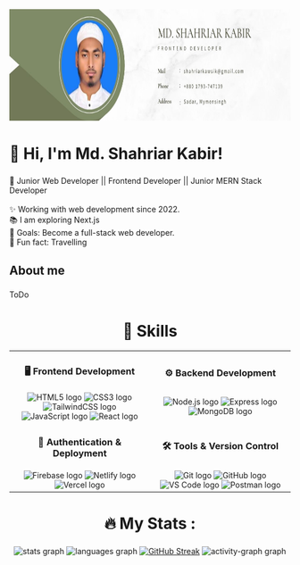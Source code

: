 <div align="center">
  <img height="200" src="https://github.com/Shahriarkawsik/Shahriarkawsik/blob/main/ProfileBanner.jpg"  />
</div>

###

<h1 align="left">👋 Hi, I'm Md. Shahriar Kabir!</h1>

###

<p align="left">🚀 Junior Web Developer || Frontend Developer ||  Junior  MERN Stack Developer  <br><br>✨ Working with web development since 2022.<br>📚 I am exploring Next.js<br>🎯 Goals: Become a full-stack web developer.<br>🎲 Fun fact: Travelling</p>

###

<h2 align="left">About me</h2>

###

<p align="left">ToDo</p>

###

<h1 align="center">🚀 Skills</h1>

<table width="100%">
  <tr>
    <td align="center" width="50%"><h3>🖥️ Frontend Development</h3></td>
    <td align="center" width="50%"><h3>⚙️ Backend Development</h3></td>
  </tr>
  <tr>
    <td align="center">
      <img src="https://cdn.simpleicons.org/html5/E34F26" height="40" alt="HTML5 logo" />
      <img src="https://cdn.simpleicons.org/css3/1572B6" height="40" alt="CSS3 logo" />
      <img src="https://cdn.simpleicons.org/tailwindcss/06B6D4" height="40" alt="TailwindCSS logo" />
      <img src="https://cdn.jsdelivr.net/gh/devicons/devicon/icons/javascript/javascript-original.svg" height="40" alt="JavaScript logo" />
      <img src="https://cdn.jsdelivr.net/gh/devicons/devicon/icons/react/react-original.svg" height="40" alt="React logo" />
    </td>
    <td align="center">
      <img src="https://cdn.simpleicons.org/nodedotjs/339933" height="40" alt="Node.js logo" />
      <img src="https://skillicons.dev/icons?i=express" height="40" alt="Express logo" />
      <img src="https://cdn.simpleicons.org/mongodb/47A248" height="40" alt="MongoDB logo" />
    </td>
  </tr>
  
  <tr>
    <td align="center"><h3>🚀 Authentication & Deployment</h3></td>
    <td align="center"><h3>🛠️ Tools & Version Control</h3></td>
  </tr>
  <tr>
    <td align="center">
      <img src="https://skillicons.dev/icons?i=firebase" height="40" alt="Firebase logo" />
      <img src="https://cdn.simpleicons.org/netlify/00C7B7" height="40" alt="Netlify logo" />
      <img src="https://skillicons.dev/icons?i=vercel" height="40" alt="Vercel logo" />
    </td>
    <td align="center">
      <img src="https://cdn.simpleicons.org/git/F05032" height="40" alt="Git logo" />
      <img src="https://skillicons.dev/icons?i=github" height="40" alt="GitHub logo" />
      <img src="https://skillicons.dev/icons?i=vscode" height="40" alt="VS Code logo" />
      <img src="https://skillicons.dev/icons?i=postman" height="40" alt="Postman logo" />
    </td>
  </tr>
</table>


<h1 align="center">🔥 My Stats :</h1>

###

<div align="center">
  <img src="https://github-readme-stats.vercel.app/api?username=Shahriarkawsik&hide_title=false&hide_rank=false&show_icons=true&include_all_commits=true&count_private=true&disable_animations=false&theme=dracula&locale=en&hide_border=false&order=1" height="150" alt="stats graph"  />
  <img src="https://github-readme-stats.vercel.app/api/top-langs?username=Shahriarkawsik&locale=en&hide_title=false&layout=compact&card_width=320&langs_count=5&theme=dracula&hide_border=false&order=2" height="150" alt="languages graph"  />
  <a href="https://git.io/streak-stats"><img src="https://github-readme-streak-stats.herokuapp.com?user=Shahriarkawsik&theme=dark&date_format=j%20M%5B%20Y%5D" alt="GitHub Streak" /></a>
  <img src="https://github-readme-activity-graph.vercel.app/graph?username=Shahriarkawsik&radius=16&theme=react&area=true&order=5" height="300" alt="activity-graph graph"  />
</div>

###
